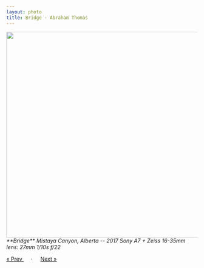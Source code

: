 ```yaml
---
layout: photo
title: Bridge · Abraham Thomas
---
```


<img src="/assets/photos/Bridge.jpg" width="540px" class="photo">

<i>
**Bridge**  
Mistaya Canyon, Alberta -- 2017  
Sony A7 + Zeiss 16-35mm lens: 27mm 1/10s f/22  
</i>

<a href="/travel/reflection"> &laquo; Prev </a> &emsp; · &emsp; <a href="/travel/waterfall"> Next &raquo; </a>
